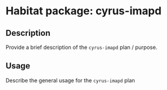 # Habitat package: cyrus-imapd

## Description

Provide a brief description of the `cyrus-imapd` plan / purpose.

## Usage

Describe the general usage for the `cyrus-imapd` plan
